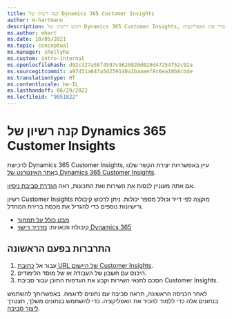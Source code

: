 ```yaml
---
title: קנה רשיון של Dynamics 365 Customer Insights
author: m-hartmann
description: רכוש רישיון של Dynamics 365 Customer Insights, התחבר והכיר את האפליקציה.
ms.author: mhart
ms.date: 10/05/2021
ms.topic: conceptual
ms.manager: shellyha
ms.custom: intro-internal
ms.openlocfilehash: d92c327a58f4597c9620920d029d47254f52c92a
ms.sourcegitcommit: a97d31a647a5d259140a1baaeef8c6ea10b8cbde
ms.translationtype: HT
ms.contentlocale: he-IL
ms.lasthandoff: 06/29/2022
ms.locfileid: "9051822"
---
```

# <a name="purchase-a-license-of-dynamics-365-customer-insights"></a>קנה רשיון של Dynamics 365 Customer Insights

לרכישת Dynamics 365 Customer Insights, עיין באפשרויות יצירת הקשר שלנו ב[אתר האינטרנט של Dynamics 365 Customer Insights](https://dynamics.microsoft.com/ai/customer-insights/).

אם אתה מעוניין לנסות את השירות ואת התכונות, ראה [הגדרת סביבת ניסיון](trial-signup.md).

רשיון Customer Insights מוקצה לפי דייר וכולל מספר יכולות. ניתן לרכוש קיבולת ורישיונות נוספים כדי להגדיל את מכסת ברירת המחדל.
- [מבט כולל על תמחור](https://dynamics.microsoft.com/ai/customer-insights/pricing/)
- קיבולת וזכאויות: [מדריך רישוי Dynamics 365](https://go.microsoft.com/fwlink/?LinkId=866544)

## <a name="sign-in-for-the-first-time"></a>התרברות בפעם הראשונה

1. עבור אל [כתובת URL של היישום Customer Insights](https://home.ci.ai.dynamics.com).
1. היכנס עם חשבון של העבודה או של מוסד הלימודים.
1. הסכם לתנאי השירות וקבע את העדפות התוכן עבור סביבת Customer Insights.

לאחר הכניסה הראשונה, תראה סביבה עם נתונים לדוגמה. באפשרותך להשתמש בנתונים אלה כדי ללמוד להכיר את האפליקציה. כדי להשתמש בנתונים משלך, תצטרך [ליצור סביבה](create-environment.md).

